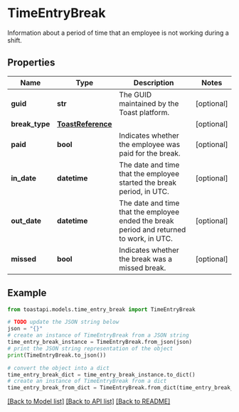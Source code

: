 # TimeEntryBreak

Information about a period of time that an employee is not working during a shift. 

## Properties

Name | Type | Description | Notes
------------ | ------------- | ------------- | -------------
**guid** | **str** | The GUID maintained by the Toast platform.  | [optional] 
**break_type** | [**ToastReference**](.md) |  | [optional] 
**paid** | **bool** | Indicates whether the employee was paid for the break.  | [optional] 
**in_date** | **datetime** | The date and time that the employee started the break period, in UTC.  | [optional] 
**out_date** | **datetime** | The date and time that the employee ended the break period and returned to work, in UTC.  | [optional] 
**missed** | **bool** | Indicates whether the break was a missed break.  | [optional] 

## Example

```python
from toastapi.models.time_entry_break import TimeEntryBreak

# TODO update the JSON string below
json = "{}"
# create an instance of TimeEntryBreak from a JSON string
time_entry_break_instance = TimeEntryBreak.from_json(json)
# print the JSON string representation of the object
print(TimeEntryBreak.to_json())

# convert the object into a dict
time_entry_break_dict = time_entry_break_instance.to_dict()
# create an instance of TimeEntryBreak from a dict
time_entry_break_from_dict = TimeEntryBreak.from_dict(time_entry_break_dict)
```
[[Back to Model list]](../README.md#documentation-for-models) [[Back to API list]](../README.md#documentation-for-api-endpoints) [[Back to README]](../README.md)


